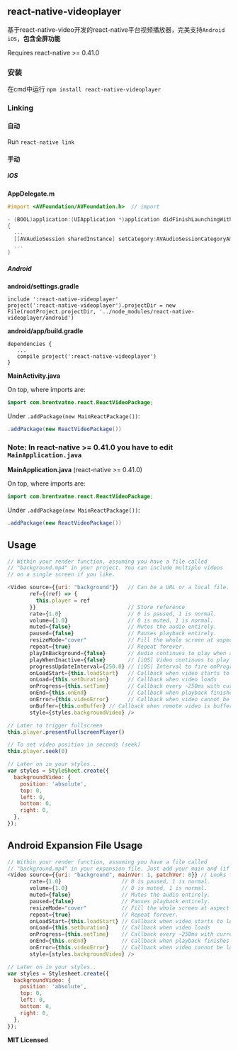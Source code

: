 ## react-native-videoplayer

基于react-native-video开发的react-native平台视频播放器，完美支持`Android` `iOS`，**包含全屏功能**

Requires react-native >= 0.41.0

### 安装

在cmd中运行 `npm install react-native-videoplayer`

### Linking

#### 自动
Run `react-native link`

#### 手动

##### iOS

**AppDelegate.m**

```objective-c
#import <AVFoundation/AVFoundation.h>  // import

- (BOOL)application:(UIApplication *)application didFinishLaunchingWithOptions:(NSDictionary *)launchOptions
{
  ...
  [[AVAudioSession sharedInstance] setCategory:AVAudioSessionCategoryAmbient error:nil];  
  ...
}
```

##### Android

**android/settings.gradle**

```
include ':react-native-videoplayer'
project(':react-native-videoplayer').projectDir = new File(rootProject.projectDir, '../node_modules/react-native-videoplayer/android')
```

**android/app/build.gradle**

```
dependencies {
   ...
   compile project(':react-native-videoplayer')
}
```

**MainActivity.java**

On top, where imports are:

```java
import com.brentvatne.react.ReactVideoPackage;
```

Under `.addPackage(new MainReactPackage())`:

```java
.addPackage(new ReactVideoPackage())
```

### Note: In react-native >= 0.41.0 you have to edit `MainApplication.java`

**MainApplication.java** (react-native >= 0.41.0)

On top, where imports are:

```java
import com.brentvatne.react.ReactVideoPackage;
```

Under `.addPackage(new MainReactPackage())`:

```java
.addPackage(new ReactVideoPackage())
```

## Usage

```javascript
// Within your render function, assuming you have a file called
// "background.mp4" in your project. You can include multiple videos
// on a single screen if you like.

<Video source={{uri: "background"}}   // Can be a URL or a local file.
       ref={(ref) => {
         this.player = ref
       }}                             // Store reference
       rate={1.0}                     // 0 is paused, 1 is normal.
       volume={1.0}                   // 0 is muted, 1 is normal.
       muted={false}                  // Mutes the audio entirely.
       paused={false}                 // Pauses playback entirely.
       resizeMode="cover"             // Fill the whole screen at aspect ratio.
       repeat={true}                  // Repeat forever.
       playInBackground={false}       // Audio continues to play when app entering background.
       playWhenInactive={false}       // [iOS] Video continues to play when control or notification center are shown.
       progressUpdateInterval={250.0} // [iOS] Interval to fire onProgress (default to ~250ms)
       onLoadStart={this.loadStart}   // Callback when video starts to load
       onLoad={this.setDuration}      // Callback when video loads
       onProgress={this.setTime}      // Callback every ~250ms with currentTime
       onEnd={this.onEnd}             // Callback when playback finishes
       onError={this.videoError}      // Callback when video cannot be loaded
       onBuffer={this.onBuffer} // Callback when remote video is buffering
       style={styles.backgroundVideo} />

// Later to trigger fullscreen
this.player.presentFullscreenPlayer()

// To set video position in seconds (seek)
this.player.seek(0)

// Later on in your styles..
var styles = StyleSheet.create({
  backgroundVideo: {
    position: 'absolute',
    top: 0,
    left: 0,
    bottom: 0,
    right: 0,
  },
});
```


## Android Expansion File Usage

```javascript
// Within your render function, assuming you have a file called
// "background.mp4" in your expansion file. Just add your main and (if applicable) patch version
<Video source={{uri: "background", mainVer: 1, patchVer: 0}} // Looks for .mp4 file (background.mp4) in the given expansion version.
       rate={1.0}                   // 0 is paused, 1 is normal.
       volume={1.0}                 // 0 is muted, 1 is normal.
       muted={false}                // Mutes the audio entirely.
       paused={false}               // Pauses playback entirely.
       resizeMode="cover"           // Fill the whole screen at aspect ratio.
       repeat={true}                // Repeat forever.
       onLoadStart={this.loadStart} // Callback when video starts to load
       onLoad={this.setDuration}    // Callback when video loads
       onProgress={this.setTime}    // Callback every ~250ms with currentTime
       onEnd={this.onEnd}           // Callback when playback finishes
       onError={this.videoError}    // Callback when video cannot be loaded
       style={styles.backgroundVideo} />

// Later on in your styles..
var styles = Stylesheet.create({
  backgroundVideo: {
    position: 'absolute',
    top: 0,
    left: 0,
    bottom: 0,
    right: 0,
  },
});
```

**MIT Licensed**

